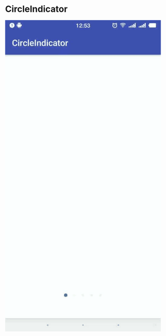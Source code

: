# CircleIndicator

![gif](https://github.com/XuNeverMore/CircleIndicator/blob/master/arts/circle_indicator.gif)
